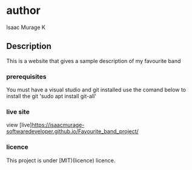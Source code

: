 # author
Isaac Murage K
## Description
This is a website that gives a sample description of my favourite band
### prerequisites
You must have  a visual studio and git installed
use the comand below to install the git
'sudo apt install git-all'
### live site
view [live]https://isaacmurage-softwaredeveloper.github.io/Favourite_band_project/
### licence
This project is  under [MIT)(licence) licence.

